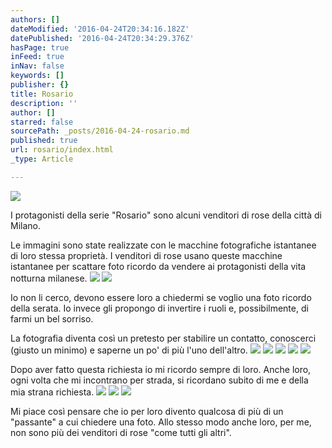 ```yaml
---
authors: []
dateModified: '2016-04-24T20:34:16.182Z'
datePublished: '2016-04-24T20:34:29.376Z'
hasPage: true
inFeed: true
inNav: false
keywords: []
publisher: {}
title: Rosario
description: ''
author: []
starred: false
sourcePath: _posts/2016-04-24-rosario.md
published: true
url: rosario/index.html
_type: Article

---
```

![](https://s3-us-west-2.amazonaws.com/the-grid-img/p/1463c7f091618d628670329b5a3b51d7809ac1dd.jpg)

I protagonisti della serie "Rosario" sono alcuni venditori di rose della città di Milano.

Le immagini sono state realizzate con le macchine fotografiche istantanee di loro stessa proprietà. I venditori di rose usano queste macchine istantanee per scattare foto ricordo da vendere ai protagonisti della vita notturna milanese.
![](https://the-grid-user-content.s3-us-west-2.amazonaws.com/139564e8-efee-4b41-8490-0f1e457ec8ec.jpg)
![](https://the-grid-user-content.s3-us-west-2.amazonaws.com/240ee4ee-c7af-4589-8e5a-877ee671295b.jpg)

Io non li cerco, devono essere loro a chiedermi se voglio una foto ricordo della serata. Io invece gli propongo di invertire i ruoli e, possibilmente, di farmi un bel sorriso.

La fotografia diventa così un pretesto per stabilire un contatto, conoscerci (giusto un minimo) e saperne un po' di più l'uno dell'altro.
![](https://the-grid-user-content.s3-us-west-2.amazonaws.com/530e5558-6c10-40ed-9419-fa633952febd.jpg)
![](https://s3-us-west-2.amazonaws.com/the-grid-img/p/de37a5e85156a8a064cbca970af5c4d416d13c44.jpg)
![](https://the-grid-user-content.s3-us-west-2.amazonaws.com/71819221-10b3-4da1-ad55-42699fb1b527.jpg)
![](https://the-grid-user-content.s3-us-west-2.amazonaws.com/931e1c6a-3f70-4640-a5a7-4bf183e45ab5.jpg)
![](https://s3-us-west-2.amazonaws.com/the-grid-img/p/66a9434d38e732f911db536e7757d93eae9b3bf8.jpg)

Dopo aver fatto questa richiesta io mi ricordo sempre di loro. Anche loro, ogni volta che mi incontrano per strada, si ricordano subito di me e della mia strana richiesta.
![](https://s3-us-west-2.amazonaws.com/the-grid-img/p/9aeec13cc3364f0e5665f0e8ca82de7f01a9383e.jpg)
![](https://the-grid-user-content.s3-us-west-2.amazonaws.com/ba553990-f5ff-4cd9-939f-ab89d22cbe55.jpg)
![](https://the-grid-user-content.s3-us-west-2.amazonaws.com/6e270713-61e5-4e2e-849f-055f269fb32a.jpg)

Mi piace così pensare che io per loro divento qualcosa di più di un "passante" a cui chiedere una foto. Allo stesso modo anche loro, per me, non sono più dei venditori di rose "come tutti gli altri".